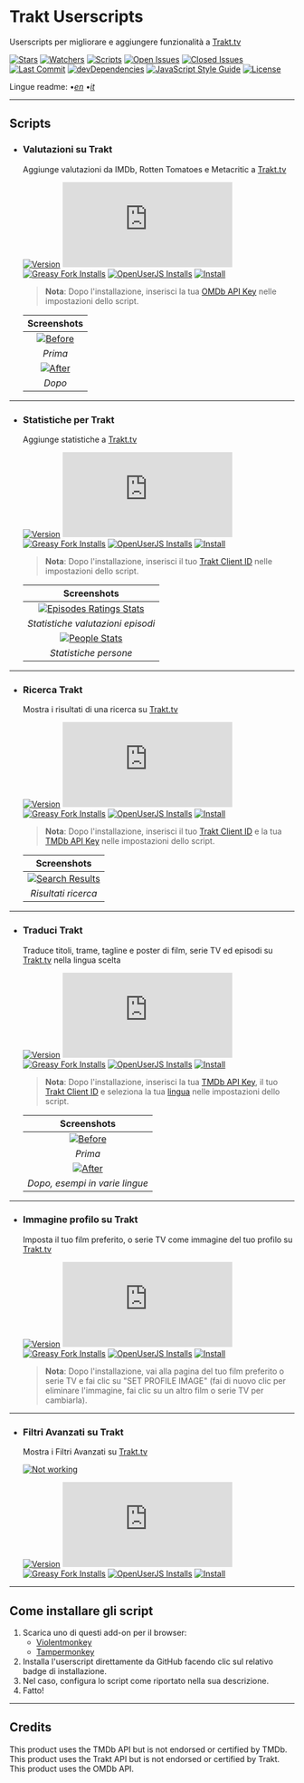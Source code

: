 # Trakt Userscripts

Userscripts per migliorare e aggiungere funzionalità a [Trakt.tv](https://trakt.tv/)

[![Stars](https://img.shields.io/github/stars/iFelix18/Trakt-Userscripts?style=flat-square)](https://github.com/iFelix18/Trakt-Userscripts/stargazers)
[![Watchers](https://img.shields.io/github/watchers/iFelix18/Trakt-Userscripts?style=flat-square)](https://github.com/iFelix18/Trakt-Userscripts/watchers)
[![Scripts](https://img.shields.io/badge/scripts-6-orange?style=flat-square)](https://github.com/iFelix18/Trakt-Userscripts/tree/master/userscripts)
[![Open Issues](https://img.shields.io/github/issues-raw/iFelix18/Trakt-Userscripts?style=flat-square)](https://github.com/iFelix18/Trakt-Userscripts/issues)
[![Closed Issues](https://img.shields.io/github/issues-closed-raw/iFelix18/Trakt-Userscripts?style=flat-square)](https://github.com/iFelix18/Trakt-Userscripts/issues?q=is%3Aissue+is%3Aclosed)
[![Last Commit](https://img.shields.io/github/last-commit/iFelix18/Trakt-Userscripts?style=flat-square)](https://github.com/iFelix18/Trakt-Userscripts/commits/master)
[![devDependencies](https://img.shields.io/david/dev/iFelix18/Trakt-Userscripts?style=flat-square)](https://david-dm.org/iFelix18/Trakt-Userscripts?type=dev)
[![JavaScript Style Guide](https://img.shields.io/badge/code_style-standard-brightgreen?style=flat-square)](https://standardjs.com)
[![License](https://img.shields.io/github/license/iFelix18/Trakt-Userscripts?style=flat-square)](https://github.com/iFelix18/Trakt-Userscripts/blob/master/LICENSE.md)

Lingue readme:
•[_en_](README.md "English")
•[_it_](README.it.md "Italiano")

---

## Scripts

* ### Valutazioni su Trakt
  
  Aggiunge valutazioni da IMDb, Rotten Tomatoes e Metacritic a [Trakt.tv](https://trakt.tv/)

  [![Version](https://img.shields.io/endpoint?url=https://runkit.io/ifelix18/userscript-version/branches/master/iFelix18/Trakt-Userscripts/master/userscripts/meta/ratings-on-trakt.meta.js&style=flat-square)](#valutazioni-su-trakt)
  [![Size](https://img.shields.io/github/size/iFelix18/Trakt-Userscripts/userscripts/ratings-on-trakt.user.js?style=flat-square)](#valutazioni-su-trakt)
  [![Greasy Fork Installs](https://img.shields.io/endpoint?url=https://runkit.io/ifelix18/greasyfork/branches/master/377523&style=flat-square)](https://greasyfork.org/it/scripts/377523-ratings-on-trakt)
  [![OpenUserJS Installs](https://img.shields.io/endpoint?url=https://runkit.io/ifelix18/openuserjs/branches/master/iFelix18/Ratings_on_Trakt&style=flat-square)](https://openuserjs.org/scripts/iFelix18/Ratings_on_Trakt)
  [![Install](https://img.shields.io/badge/install%20directly%20from-GitHub-blue?style=flat-square "Clicca qui!")](https://raw.githubusercontent.com/iFelix18/Trakt-Userscripts/master/userscripts/ratings-on-trakt.user.js)

  >**Nota**: Dopo l'installazione, inserisci la tua [OMDb API Key](https://www.omdbapi.com/apikey.aspx) nelle impostazioni dello script.

  |                                 Screenshots                                 |
  | :-------------------------------------------------------------------------: |
  | [![Before](https://i.imgur.com/2cFZHL5.png "Prima")](#valutazioni-su-trakt) |
  |                                   *Prima*                                   |
  |  [![After](https://i.imgur.com/cSiRt7P.png "Dopo")](#valutazioni-su-trakt)  |
  |                                   *Dopo*                                    |

---

* ### Statistiche per Trakt

  Aggiunge statistiche a [Trakt.tv](https://trakt.tv/)

  [![Version](https://img.shields.io/endpoint?url=https://runkit.io/ifelix18/userscript-version/branches/master/iFelix18/Trakt-Userscripts/master/userscripts/meta/stats-for-trakt.meta.js&style=flat-square)](#statistiche-per-trakt)
  [![Size](https://img.shields.io/github/size/iFelix18/Trakt-Userscripts/userscripts/stats-for-trakt.user.js?style=flat-square)](#statistiche-per-trakt)
  [![Greasy Fork Installs](https://img.shields.io/endpoint?url=https://runkit.io/ifelix18/greasyfork/branches/master/377524&style=flat-square)](https://greasyfork.org/it/scripts/377524-stats-for-trakt)
  [![OpenUserJS Installs](https://img.shields.io/endpoint?url=https://runkit.io/ifelix18/openuserjs/branches/master/iFelix18/Stats_for_Trakt&style=flat-square)](https://openuserjs.org/scripts/iFelix18/Stats_for_Trakt)
  [![Install](https://img.shields.io/badge/install%20directly%20from-GitHub-blue?style=flat-square "Clicca qui!")](https://raw.githubusercontent.com/iFelix18/Trakt-Userscripts/master/userscripts/stats-for-trakt.user.js)

  >**Nota**: Dopo l'installazione, inserisci il tuo [Trakt Client ID](https://trakt.tv/oauth/applications/new) nelle impostazioni dello script.

  |                                                      Screenshots                                                       |
  | :--------------------------------------------------------------------------------------------------------------------: |
  | [![Episodes Ratings Stats](https://i.imgur.com/06S2SDt.png "Statistiche valutazioni episodi")](#statistiche-per-trakt) |
  |                                           *Statistiche valutazioni episodi*                                            |
  |            [![People Stats](https://i.imgur.com/DSXu3Ge.png "Statistiche persone")](#statistiche-per-trakt)            |
  |                                                 *Statistiche persone*                                                  |

---

* ### Ricerca Trakt

  Mostra i risultati di una ricerca su [Trakt.tv](https://trakt.tv/)

  [![Version](https://img.shields.io/endpoint?url=https://runkit.io/ifelix18/userscript-version/branches/master/iFelix18/Trakt-Userscripts/master/userscripts/meta/trakt-search.meta.js&style=flat-square)](#ricerca-trakt)
  [![Size](https://img.shields.io/github/size/iFelix18/Trakt-Userscripts/userscripts/trakt-search.user.js?style=flat-square)](#ricerca-trakt)
  [![Greasy Fork Installs](https://img.shields.io/endpoint?url=https://runkit.io/ifelix18/greasyfork/branches/master/430549&style=flat-square)](https://greasyfork.org/it/scripts/430549-trakt-search)
  [![OpenUserJS Installs](https://img.shields.io/endpoint?url=https://runkit.io/ifelix18/openuserjs/branches/master/iFelix18/Trakt_Search&style=flat-square)](https://openuserjs.org/scripts/iFelix18/Trakt_Search)
  [![Install](https://img.shields.io/badge/install%20directly%20from-GitHub-blue?style=flat-square "Clicca qui!")](https://raw.githubusercontent.com/iFelix18/Trakt-Userscripts/master/userscripts/trakt-search.user.js)

  >**Nota**: Dopo l'installazione, inserisci il tuo [Trakt Client ID](https://trakt.tv/oauth/applications/new) e la tua [TMDb API Key](https://developers.themoviedb.org/3/) nelle impostazioni dello script.

  |                                       Screenshots                                        |
  | :--------------------------------------------------------------------------------------: |
  | [![Search Results](https://i.imgur.com/l8nuTwO.png "Risultati ricerca")](#ricerca-trakt) |
  |                                   *Risultati ricerca*                                    |

---

* ### Traduci Trakt

  Traduce titoli, trame, tagline e poster di film, serie TV ed episodi su [Trakt.tv](https://trakt.tv/) nella lingua scelta

  [![Version](https://img.shields.io/endpoint?url=https://runkit.io/ifelix18/userscript-version/branches/master/iFelix18/Trakt-Userscripts/master/userscripts/meta/translate-trakt.meta.js&style=flat-square)](#traduci-trakt)
  [![Size](https://img.shields.io/github/size/iFelix18/Trakt-Userscripts/userscripts/translate-trakt.user.js?style=flat-square)](#traduci-trakt)
  [![Greasy Fork Installs](https://img.shields.io/endpoint?url=https://runkit.io/ifelix18/greasyfork/branches/master/377969&style=flat-square)](https://greasyfork.org/it/scripts/377969-translate-trakt)
  [![OpenUserJS Installs](https://img.shields.io/endpoint?url=https://runkit.io/ifelix18/openuserjs/branches/master/iFelix18/Translate_Trakt&style=flat-square)](https://openuserjs.org/scripts/iFelix18/Translate_Trakt)
  [![Install](https://img.shields.io/badge/install%20directly%20from-GitHub-blue?style=flat-square "Clicca qui!")](https://raw.githubusercontent.com/iFelix18/Trakt-Userscripts/master/userscripts/translate-trakt.user.js)

  >**Nota**: Dopo l'installazione, inserisci la tua [TMDb API Key](https://developers.themoviedb.org/3/), il tuo [Trakt Client ID](https://trakt.tv/oauth/applications/new) e seleziona la tua [lingua](https://developers.themoviedb.org/3/configuration/get-primary-translations) nelle impostazioni dello script.

  |                             Screenshots                              |
  | :------------------------------------------------------------------: |
  | [![Before](https://i.imgur.com/ZWn3VJe.png "Prima")](#traduci-trakt) |
  |                               *Prima*                                |
  |  [![After](https://i.imgur.com/KuKI4Pt.gif "Dopo")](#traduci-trakt)  |
  |                    *Dopo, esempi in varie lingue*                    |

---

* ### Immagine profilo su Trakt

  Imposta il tuo film preferito, o serie TV come immagine del tuo profilo su [Trakt.tv](https://trakt.tv/)

  [![Version](https://img.shields.io/endpoint?url=https://runkit.io/ifelix18/userscript-version/branches/master/iFelix18/Trakt-Userscripts/master/userscripts/meta/profile-image-on-trakt.meta.js&style=flat-square)](#immagine-profilo-su-trakt)
  [![Size](https://img.shields.io/github/size/iFelix18/Trakt-Userscripts/userscripts/profile-image-on-trakt.user.js?style=flat-square)](#immagine-profilo-su-trakt)
  [![Greasy Fork Installs](https://img.shields.io/endpoint?url=https://runkit.io/ifelix18/greasyfork/branches/master/381892&style=flat-square)](https://greasyfork.org/it/scripts/381892-profile-image-on-trakt)
  [![OpenUserJS Installs](https://img.shields.io/endpoint?url=https://runkit.io/ifelix18/openuserjs/branches/master/iFelix18/Profile_image_on_Trakt&style=flat-square)](https://openuserjs.org/scripts/iFelix18/Profile_image_on_Trakt)
  [![Install](https://img.shields.io/badge/install%20directly%20from-GitHub-blue?style=flat-square "Clicca qui!")](https://raw.githubusercontent.com/iFelix18/Trakt-Userscripts/master/userscripts/profile-image-on-trakt.user.js)

  >**Nota**: Dopo l'installazione, vai alla pagina del tuo film preferito o serie TV e fai clic su "SET PROFILE IMAGE" (fai di nuovo clic per eliminare l'immagine, fai clic su un altro film o serie TV per cambiarla).

---

* ### Filtri Avanzati su Trakt

  Mostra i Filtri Avanzati su [Trakt.tv](https://trakt.tv/)

  [![Not working](https://img.shields.io/badge/%E2%9A%A0-NOT%20WORKING-red?labelColor=red&style=for-the-badge)](https://github.com/iFelix18/Trakt-Userscripts/issues/40)

  [![Version](https://img.shields.io/endpoint?url=https://runkit.io/ifelix18/userscript-version/branches/master/iFelix18/Trakt-Userscripts/master/userscripts/meta/advanced-filtering-on-trakt.meta.js&style=flat-square)](#filtri-avanzati-su-trakt)
  [![Size](https://img.shields.io/github/size/iFelix18/Trakt-Userscripts/userscripts/advanced-filtering-on-trakt.user.js?style=flat-square)](#filtri-avanzati-su-trakt)
  [![Greasy Fork Installs](https://img.shields.io/endpoint?url=https://runkit.io/ifelix18/greasyfork/branches/master/383595&style=flat-square)](https://greasyfork.org/it/scripts/383595-advanced-filtering-on-trakt)
  [![OpenUserJS Installs](https://img.shields.io/endpoint?url=https://runkit.io/ifelix18/openuserjs/branches/master/iFelix18/Advanced_Filtering_on_Trakt&style=flat-square)](https://openuserjs.org/scripts/iFelix18/Advanced_Filtering_on_Trakt)
  [![Install](https://img.shields.io/badge/install%20directly%20from-GitHub-blue?style=flat-square "Clicca qui!")](https://raw.githubusercontent.com/iFelix18/Trakt-Userscripts/master/userscripts/advanced-filtering-on-trakt.user.js)

---

## Come installare gli script

1. Scarica uno di questi add-on per il browser:
    * [Violentmonkey](https://violentmonkey.github.io/)
    * [Tampermonkey](https://www.tampermonkey.net/)
2. Installa l'userscript direttamente da GitHub facendo clic sul relativo badge di installazione.
3. Nel caso, configura lo script come riportato nella sua descrizione.
4. Fatto!

---

## Credits

This product uses the TMDb API but is not endorsed or certified by TMDb.  
This product uses the Trakt API but is not endorsed or certified by Trakt.  
This product uses the OMDb API.
